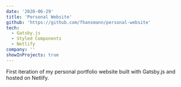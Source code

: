```yaml
---
date: '2020-06-29'
title: 'Personal Website'
github: 'https://github.com/fhansmann/personal-website'
tech:
  - Gatsby.js
  - Styled Components
  - Netlify
company: ''
showInProjects: true
---
```


First iteration of my personal portfolio website built with Gatsby.js and hosted on Netlify.
